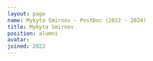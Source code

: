 ```yaml
---
layout: page
name: Mykyta Smirnov - PostDoc (2022 - 2024)
title: Mykyta Smirnov
position: alumni
avatar:
joined: 2022
---
```

